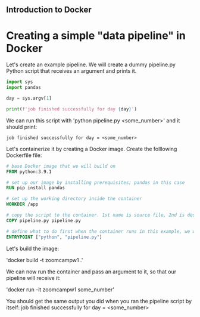 ## Introduction to Docker

# Creating a simple "data pipeline" in Docker

Let's create an example pipeline. We will create a dummy pipeline.py Python script that receives an argument and prints it.

```python
import sys
import pandas 

day = sys.argv[1]

print(f'job finished successfully for day {day}')
```

We can run this script with 'python pipeline.py <some_number>' and it should print:

    job finished successfully for day = <some_number>

Let's containerize it by creating a Docker image. Create the folllowing Dockerfile file:

```dockerfile
# base Docker image that we will build on
FROM python:3.9.1

# set up our image by installing prerequisites; pandas in this case
RUN pip install pandas

# set up the working directory inside the container
WORKDIR /app

# copy the script to the container. 1st name is source file, 2nd is destination
COPY pipeline.py pipeline.py

# define what to do first when the container runs in this example, we will just run the script
ENTRYPOINT ["python", "pipeline.py"]
```

Let's build the image:

'docker build -t zoomcampw1 .'

We can now run the container and pass an argument to it, so that our pipeline will receive it:

'docker run -it zoomcampw1 some_number'

You should get the same output you did when you ran the pipeline script by itself:
    job finished successfully for day = <some_number>